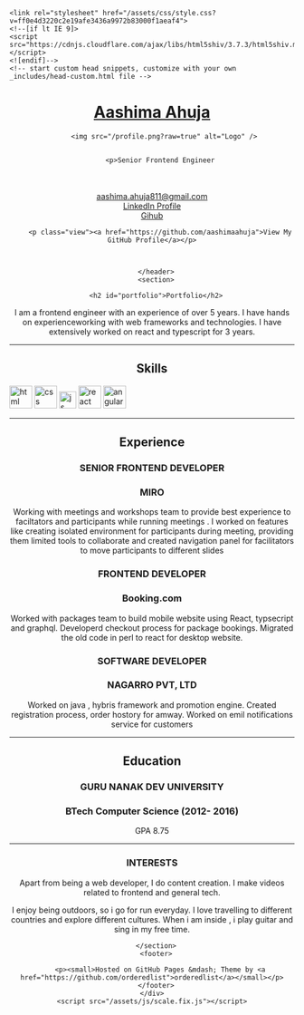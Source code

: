 <!DOCTYPE html>
<html lang="en-US">
  <head>
    <meta charset="UTF-8">
    <meta http-equiv="X-UA-Compatible" content="IE=edge">
    <meta name="viewport" content="width=device-width, initial-scale=1">

<!-- Begin Jekyll SEO tag v2.7.1 -->
<title>Portfolio | Aashima Ahuja</title>
<meta name="generator" content="Jekyll v3.9.0" />
<meta property="og:title" content="Portfolio" />
<meta property="og:locale" content="en_US" />
<meta name="description" content="Senior Frontend Engineer aashima.ahuja811@gmail.com LinkedIn Profile Gihub" />
<meta property="og:description" content="Senior Frontend Engineer aashima.ahuja811@gmail.com LinkedIn Profile Gihub" />
<link rel="canonical" href="https://aashimaahuja.github.io/" />
<meta property="og:url" content="https://aashimaahuja.github.io/" />
<meta property="og:site_name" content="Aashima Ahuja" />
<meta name="twitter:card" content="summary" />
<meta property="twitter:title" content="Portfolio" />
<script type="application/ld+json">
{"publisher":{"@type":"Organization","logo":{"@type":"ImageObject","url":"https://aashimaahuja.github.io/profile.png?raw=true"}},"description":"Senior Frontend Engineer aashima.ahuja811@gmail.com LinkedIn Profile Gihub","url":"https://aashimaahuja.github.io/","@type":"WebSite","headline":"Portfolio","name":"Aashima Ahuja","@context":"https://schema.org"}</script>
<!-- End Jekyll SEO tag -->

    <link rel="stylesheet" href="/assets/css/style.css?v=ff0e4d3220c2e19afe3436a9972b83000f1aeaf4">
    <!--[if lt IE 9]>
    <script src="https://cdnjs.cloudflare.com/ajax/libs/html5shiv/3.7.3/html5shiv.min.js"></script>
    <![endif]-->
    <!-- start custom head snippets, customize with your own _includes/head-custom.html file -->

<!-- Setup Google Analytics -->



<!-- You can set your favicon here -->
<!-- link rel="shortcut icon" type="image/x-icon" href="/favicon.ico" -->

<!-- end custom head snippets -->

  </head>
  <body>
    <div class="wrapper">
      <header>
        <h1><a href="https://aashimaahuja.github.io/">Aashima Ahuja</a></h1>

        
          <img src="/profile.png?raw=true" alt="Logo" />
        

        <p>Senior Frontend Engineer
 <br><br>
 <a href="mailto:aashima.ahuja811@gmail.com">aashima.ahuja811@gmail.com </a>
 <br>
 <a href="https://www.linkedin.com/in/aashimaahuja/">LinkedIn Profile</a>
 <br>
 <a href="https://www.gihub.com/aashimaahuja/">Gihub</a> 
</p>

        

        
        <p class="view"><a href="https://github.com/aashimaahuja">View My GitHub Profile</a></p>
        

        
      </header>
      <section>

      <h2 id="portfolio">Portfolio</h2>

<p>I am a frontend engineer with an experience of over 5 years. I have hands on experienceworking with web frameworks and technologies. I have extensively worked on react and typescript for 3 years.</p>

<hr />

<h2 id="skills">Skills</h2>

<p align="left">
  <img src="https://upload.wikimedia.org/wikipedia/commons/thumb/6/61/HTML5_logo_and_wordmark.svg/2048px-HTML5_logo_and_wordmark.svg.png" alt="html" width="40" height="40" />
  <img src="https://upload.wikimedia.org/wikipedia/commons/thumb/d/d5/CSS3_logo_and_wordmark.svg/1200px-CSS3_logo_and_wordmark.svg.png" alt="css" width="40" height="40" />
  <img src="https://upload.wikimedia.org/wikipedia/commons/6/6a/JavaScript-logo.png" height="30" width="auto" alt="js" />
   <img src="https://upload.wikimedia.org/wikipedia/commons/thumb/a/a7/React-icon.svg/1280px-React-icon.svg.png" alt="react" width="auto" height="40" />
   <img src="https://angular.io/assets/images/logos/angular/angular.svg" alt="angular" width="40" height="40" />
</p>

<hr />

<h2 id="experience">Experience</h2>

<h3 id="senior-frontend-developer"><strong>SENIOR FRONTEND DEVELOPER</strong></h3>
<h3 id="miro">MIRO</h3>

<p>Working with meetings and workshops team to provide best experience to faciltators and participants while running meetings . I worked on features like creating isolated environment for participants during meeting, providing them limited tools to collaborate and created navigation panel for facilitators to move participants to different slides</p>

<h3 id="frontend-developer"><strong>FRONTEND DEVELOPER</strong></h3>
<h3 id="bookingcom">Booking.com</h3>

<p>Worked with packages team to build mobile website using React, typsecript and graphql. Developerd checkout process for package bookings. Migrated the old code in perl to react for desktop website.</p>

<h3 id="software-developer"><strong>SOFTWARE DEVELOPER</strong></h3>
<h3 id="nagarro-pvt-ltd">NAGARRO PVT, LTD</h3>

<p>Worked on java , hybris framework and promotion engine. Created registration process, order hostory for amway. Worked on emil notifications service for customers</p>

<hr />

<h2 id="education">Education</h2>

<h3 id="guru-nanak-dev-university"><strong>GURU NANAK DEV UNIVERSITY</strong></h3>
<h3 id="btech-computer-science-2012--2016">BTech Computer Science (2012- 2016)</h3>
<p>GPA 8.75</p>

<hr />

<h3 id="interests">INTERESTS</h3>
<p>Apart from being a web developer, I do content creation. I make videos related to frontend and general tech.</p>

<p>I enjoy being outdoors, so i go for run everyday. I love travelling to different countries and explore different cultures. When i am inside , i play guitar and sing in my free time.</p>


      </section>
      <footer>
        
        <p><small>Hosted on GitHub Pages &mdash; Theme by <a href="https://github.com/orderedlist">orderedlist</a></small></p>
      </footer>
    </div>
    <script src="/assets/js/scale.fix.js"></script>
  </body>
</html>
